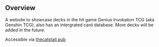 ## Overview

A website to showcase decks in the hit game Genius Invokation TCG (aka Genshin TCG), also has an intergrated card database. More decks will be added in the future.

Accessible via [thecatstail.pub](https://thecatstail.pub/)
